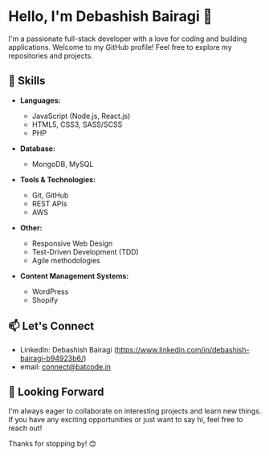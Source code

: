 # Hello, I'm Debashish Bairagi 👋

I'm a passionate full-stack developer with a love for coding and building applications. Welcome to my GitHub profile! Feel free to explore my repositories and projects.

## 🔧 Skills

- **Languages:**
  - JavaScript (Node.js, React.js)
  - HTML5, CSS3, SASS/SCSS
  - PHP
  
- **Database:**
  - MongoDB, MySQL

- **Tools & Technologies:**
  - Git, GitHub
  - REST APIs
  - AWS

- **Other:**
  - Responsive Web Design
  - Test-Driven Development (TDD)
  - Agile methodologies
 
- **Content Management Systems:**
  - WordPress
  - Shopify

<!-- 
## 🌐 Projects

Here are some projects that I'm proud of:

1. [Project Name 1](link-to-project-1): Short description of the project.

2. [Project Name 2](link-to-project-2): Short description of the project.

3. [Project Name 3](link-to-project-3): Short description of the project.

Feel free to explore my repositories for more!


## 📈 GitHub Stats

[![My GitHub Stats](https://github-readme-stats.vercel.app/api?username=your-username&show_icons=true&count_private=true&theme=radical)](https://github.com/your-username)

-->

## 📫 Let's Connect

- LinkedIn: Debashish Bairagi (https://www.linkedin.com/in/debashish-bairagi-b94923b6/)
- email: connect@batcode.in

## 🚀 Looking Forward

I'm always eager to collaborate on interesting projects and learn new things. If you have any exciting opportunities or just want to say hi, feel free to reach out!

Thanks for stopping by! 😊

